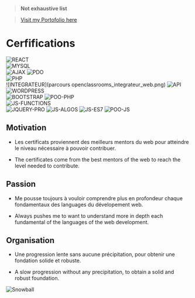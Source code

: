 > **Not exhaustive list**

> [Visit my Portofolio here](https://projets.neworldwebsites.fr/)

# Cerfifications

![REACT](react_openclassroom_5921293698.png)  
![MYSQL](The_Ultimate_MySQL_Bootcamp_Go_from_SQL_Beginner_to_Expert.png)  
![AJAX](AJAX_Lets_build_a_COOL_project_Edwin.png)
![PDO](PHP_with_PDO_ULTIMATE_Crash_Course.png)  
![PHP](PHP_for_Beginners-Become_a_PHP_Master.png)  
![INTEGRATEUR](parcours openclassrooms_integrateur_web.png)
![API](openclassrooms_utilisez-des-api-rest-dans-vos-projets-web.png)  
![WORDPRESS](openclassrooms_propulsez-votre-site-avec-wordpress.png)  
![BOOTSTRAP](openclassrooms_prenez-en-main-bootstrap.png)
![POO-PHP](Object_Oriented_PHP_MVC_Traversy.png)  
![JS-FUNCTIONS](Master_Javascript_Functions.png)  
![JQUERY-PRO](Maîtrise_jQuery_Comme_un_Pro_Guide_Complet.png)
![JS-ALGOS](Javascript-Algorithms.png)
![JS-ES7](JavaScript_Guide_Ultime_(ES6_ES7_inclus).png)
![POO-JS](Foundation_Javascript_Object_Oriented_JS.png)



## Motivation
* Les certificats proviennent des meilleurs mentors du web pour atteindre le niveau nécessaire à pouvoir contribuer.

* The certificates come from the best mentors of the web to reach the level needed to contribute.

## Passion
* Me pousse toujours à vouloir comprendre plus en profondeur chaque fondamentaux des languages du dévelopement web.

* Always pushes me to want to understand more in depth each fundamental of the languages of the web development.

## Organisation
* Une progression lente sans aucune précipitation, pour obtenir une fondation solide et robuste.

* A slow progression without any precipitation, to obtain a solid and robust foundation.


![Snowball](https://neworldwebsites.fr/cdn/img/snowball.jpg)


